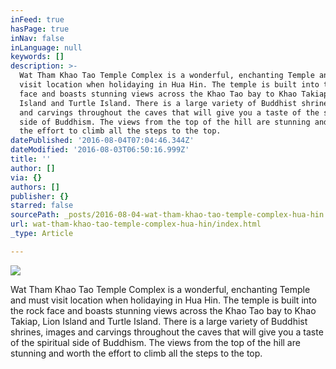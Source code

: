 ```yaml
---
inFeed: true
hasPage: true
inNav: false
inLanguage: null
keywords: []
description: >-
  Wat Tham Khao Tao Temple Complex is a wonderful, enchanting Temple and must
  visit location when holidaying in Hua Hin. The temple is built into the rock
  face and boasts stunning views across the Khao Tao bay to Khao Takiap, Lion
  Island and Turtle Island. There is a large variety of Buddhist shrines, images
  and carvings throughout the caves that will give you a taste of the spiritual
  side of Buddhism. The views from the top of the hill are stunning and worth
  the effort to climb all the steps to the top.
datePublished: '2016-08-04T07:04:46.344Z'
dateModified: '2016-08-03T06:50:16.999Z'
title: ''
author: []
via: {}
authors: []
publisher: {}
starred: false
sourcePath: _posts/2016-08-04-wat-tham-khao-tao-temple-complex-hua-hin.md
url: wat-tham-khao-tao-temple-complex-hua-hin/index.html
_type: Article

---
```

![](https://the-grid-user-content.s3-us-west-2.amazonaws.com/317cccaa-2b5a-40d9-8f7a-af783765fcdf.jpg)

Wat Tham Khao Tao Temple Complex is a wonderful, enchanting Temple and must visit location when holidaying in Hua Hin. The temple is built into the rock face and boasts stunning views across the Khao Tao bay to Khao Takiap, Lion Island and Turtle Island. There is a large variety of Buddhist shrines, images and carvings throughout the caves that will give you a taste of the spiritual side of Buddhism. The views from the top of the hill are stunning and worth the effort to climb all the steps to the top.